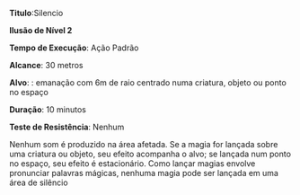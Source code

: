 **Titulo**:Silencio

**Ilusão de Nível 2**

**Tempo de Execução**: Ação Padrão

**Alcance**: 30 metros

**Alvo**: : emanação com 6m de raio centrado numa criatura, objeto ou ponto no espaço

**Duração**: 10 minutos

**Teste de Resistência**: Nenhum

Nenhum som é produzido na área afetada. Se a magia for lançada sobre uma criatura ou objeto, seu efeito acompanha o alvo; se lançada num ponto no espaço, seu efeito é estacionário.
Como lançar magias envolve pronunciar palavras mágicas, nenhuma magia pode ser lançada em uma área de silêncio